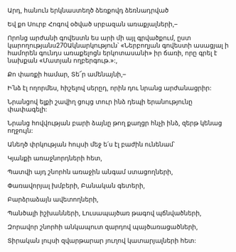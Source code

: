Արդ, հանուն երկնաստեղծ ձեռքովդ ձեռնադրված

Եվ քո Սուրբ Հոգով օծված սրբազան առաքյալների,–

Որոնց արժանի գովեստն ես արի մի այլ գրվածքում, ըստ կարողությանս270Ակնարկություն՝ «Ներբողյան գովեստի ասացյալ ի համորեն գունդս առաքելոցն երկոտասանի» իր ճառի, որը գրել է նախքան «Մատյան ողբերգութ.»:,

Քո փառքի համար, Տե՜ր ամենայնի,–

Ի՛նձ էլ ողորմես, հիշելով սերըդ, որին դու նրանց արժանացրիր:

Նրանցով ելքի շավիղ ցույց տուր ինձ դեպի երանությունը փափագելի:

Նրանց հովվության բարի ձայնը թող քաղցր հնչի ինձ, զերթ կենաց ողջույն:

Անեղծ փրկության հույսի մեջ ե՛ս էլ բաժին ունենամ՝ 

Կյանքի առաջնորդների հետ,

Պատվի այդ շնորհն առաջին անգամ ստացողների,

Փառավորյալ խմբերի, Բանական գետերի,

Բարձրաձայն ավետողների,

Պանծալի իշխանների, Լուսապայծառ թագով պճնվածների,

Զորավոր շնորհի անկապուտ զարդով պայծառացածների,

Տիրական լույսի զվարթարար յուղով կատարյալների հետ: